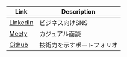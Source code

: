 |Link|Description|
|---|---|
|[LinkedIn](https://www.linkedin.com/)|ビジネス向けSNS|
|[Meety](https://meety.net/)|カジュアル面談|
|[Github](https://github.com/)|技術力を示すポートフォリオ|